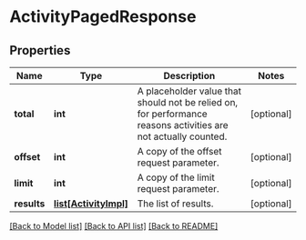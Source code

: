 # ActivityPagedResponse

## Properties
Name | Type | Description | Notes
------------ | ------------- | ------------- | -------------
**total** | **int** | A placeholder value that should not be relied on, for performance reasons activities are not actually counted. | [optional] 
**offset** | **int** | A copy of the offset request parameter. | [optional] 
**limit** | **int** | A copy of the limit request parameter. | [optional] 
**results** | [**list[ActivityImpl]**](ActivityImpl.md) | The list of results. | [optional] 

[[Back to Model list]](../README.md#documentation-for-models) [[Back to API list]](../README.md#documentation-for-api-endpoints) [[Back to README]](../README.md)

